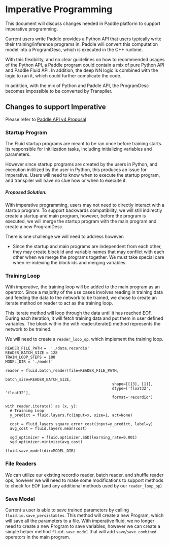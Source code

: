# Imperative Programming

This document will discuss changes needed in Paddle platform to support
imperative programming.  

Current users write Paddle provides a Python API that users typically 
write their training/inference programs in.  Paddle will convert this 
computation model into a ProgramDesc, which is executed in the C++ runtime.

With this flexibility, and no clear guidelines on how to recommended usages
of the Python API, a Paddle program could contain a mix of pure Python API
and Paddle Fluid API.  In addition, the deep NN logic is combined with the
logic to run it, which could further complicate the code.

In addition, with the mix of Python and Paddle API, the ProgramDesc becomes
impossible to be converted by Transpiler.

## Changes to support Imperative

Please refer to [Paddle API v4 Proposal](https://github.com/PaddlePaddle/Paddle/issues/9912)

### Startup Program

The Fluid startup programs are meant to be ran once before training starts.
Its responsible for initilization tasks, including initializing variables and
parameters.

However since startup programs are created by the users in Python, and 
execution initilized by the user in Python, this produces an issue for 
imperative.  Users will need to know when to execute the startup program,
and transpiler will have no clue how or when to execute it.

##### Proposed Solution:

With imperative programming, users may not need to directly interact with a
startup program.  To support backwards compatibility, we will still indirectly
create a startup and main program, however, before the program is executed, 
we will merge the startup program with the main program and create a new 
ProgramDesc.

There is one challenge we will need to address however:
- Since the startup and main programs are independent from each other, they
may create block id and variable names that may conflict with each other
when we merge the programs together.  We must take special care when 
re-indexing the block ids and merging variables.

### Training Loop

With imperative, the training loop will be added to the main program as an 
operator.  Since a majority of the use cases involves reading in training data
and feeding the data to the network to be trained, we chose to create an 
iterate method on reader to act as the training loop.

This iterate method will loop through the data until it has reached EOF.  
During each iteration, it will fetch training data and put them in user defined
variables.  The block within the with reader.iterate() method represents the
network to be trained.

We will need to create a `reader_loop_op`, which implement the training loop.

```
READER_FILE_PATH =  './data.recordio'
READER_BATCH_SIZE = 128
TRAIN_LOOP_STEPS = 100
MODEL_DIR = './model'

reader = fluid.batch_reader(file=READER_FILE_PATH,
                                               batch_size=READER_BATCH_SIZE,
                                               shape=[[13], [1]], 
                                               dtype=['float32', 'float32'],
                                               format='recordio')

with reader.iterate() as (x, y):
  # Training Loop
  y_predict = fluid.layers.fc(input=x, size=1, act=None)

  cost = fluid.layers.square_error_cost(input=y_predict, label=y)
  avg_cost = fluid.layers.mean(cost)

  sgd_optimizer = fluid.optimizer.SGD(learning_rate=0.001)
  sgd_optimizer.minimize(avg_cost)

fluid.save_model(dir=MODEL_DIR)
``` 

### File Readers

We can utilize our existing recordio reader, batch reader, and shuffle reader 
ops, however we will need to make some modifications to support methods to 
check for EOF (and any additional methods used by our `reader_loop_op`)

### Save Model

Current a user is able to save trained parameters by calling
`fluid.io.save_persistables`.  This method will create a new Program, which
will save all the parameters to a file.  With imperative fluid, we no longer 
need to create a new Program to save variables, however we can create a simple
helper method `fluid.save_model` that will add `save`/`save_combined` operators
in the main program.
